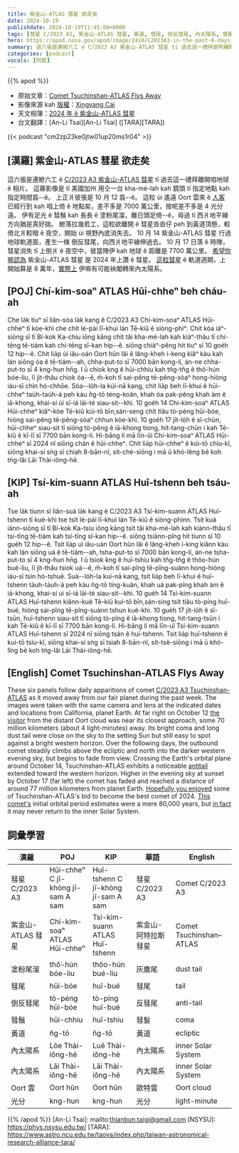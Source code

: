 ```yaml
---
title: 紫金山-ATLAS 彗星 欲走矣
date: 2024-10-19
publishdate: 2024-10-19T11:45:00+0800
tags: [彗星 C/2023 A3, 紫金山-ATLAS 彗星, 黃道, 彗尾, 倒反彗尾, 內太陽系, 彗鬚, 塗粉尾溜, Oort 雲, 光分]
hero: https://apod.nasa.gov/apod/image/2410/C2023A3-in-the-past-6-days_1100.jpg
summary: 這六張是連紲六工 ê C/2023 A3 紫金山-ATLAS 彗星 tī 過去這一禮拜是咧離開咱地球 ê 相片。
categories: [podcast]
vocals: [阿錕]
---
```


{{% apod %}}

- 原始文章：[Comet Tsuchinshan-ATLAS Flys Away](https://apod.nasa.gov/apod/ap241019.html)
- 影像來源 kah [版權][copyright]：[Xingyang Cai](https://www.instagram.com/xycaii/)
- 天文相簿：[2024 年 ê 紫金山-ATLAS 彗星](https://www.facebook.com/media/set/?vanity=APOD.Sky&set=a.516503464411569)
- 台文翻譯：[An-Li Tsai][An-Li Tsai] ([TARA][TARA])

{{< podcast "cm2zp23ke0jtw01up20ms1r04" >}}

## [漢羅] 紫金山-ATLAS 彗星 欲走矣
這六張是連紲六工 ê [C/2023 A3 紫金山-ATLAS 彗星][C/2023 A3 Tsuchinshan-ATLAS] tī 過去這一禮拜離開咱地球 ê 相片。
這寡影像是 tī 美國加州 用仝一台 kha-mé-lah kah 鏡頭 tī 指定地點 kah 指定時間翕--ê。
上正爿彼張是 10 月 12 翕--ê。
這粒 ùi 遙遠 Oort 雲來 ê [人客][the visitor] 已經行到 kah 咱上倚 ê 地點矣，差不多是 7000 萬公里，按呢差不多是 4 光分遠。
伊有足光 ê 彗鬚 kah 長長 ê 塗粉尾溜，離日頭足倚--ê，毋過 tī 西爿地平線方向猶是真好揣。
紲落拉幾若工，這粒欲離開 ê 彗星沓沓仔 peh 到黃道頂懸，較倚北爿較暗 ê 夜空，開始 ùi 視野內底消失去。
10 月 14 紫金山-ATLAS 彗星 行過地球軌道面，產生一條 倒反彗尾，向西爿地平線伸過去。
10 月 17 日落 ê 時陣，彗星消失 tī 上倒爿 ê 夜空中，彼當陣伊 kah 地球 ê 距離是 7700 萬公里。
[希望你嘛認為][Hopefully you enjoyed] 紫金山-ATLAS 彗星 是 2024 年上讚 ê 彗星。
[這粒彗星][This comet's] ê 軌道週期，上開始算是 8 萬年，[實際上][in fact] 伊嘛有可能袂閣轉來內太陽系。

## [POJ] Chí-kim-soaⁿ ATLAS Hūi-chheⁿ beh cháu-ah
Che la̍k tiuⁿ sī liân-sòa la̍k kang ê C/2023 A3 Chí-kim-soaⁿ ATLAS Hūi-chheⁿ tī kòe-khì che chi̍t lé-pài lī-khui lán Tē-kiû ê siòng-phìⁿ.
Chit kóa iáⁿ-siōng sī tī Bí-kok Ka-chiu iōng kāng chi̍t tâi kha-mé-lah kah kiàⁿ-thâu tī chí-tēng tē-tiám kah chí-tēng sî-kan hip--ê.
siōng chiàⁿ-pêng hit tiuⁿ sī 10 goe̍h 12 hip--ê.
Chit lia̍p ùi iâu-oán Oort hûn lâi ê lâng-kheh í-keng kiâⁿ kàu kah lán siōng óa ê tē-tiám--ah, chha-put-to sī 7000 bān kong-lí, án-ne chha-put-to sī 4 kng-hun hn̄g.
I ū chiok kng ê hūi-chhiu kah tn̂g-tn̂g ê thô͘-hún bóe-liu, lī ji̍t-thâu chiok óa--ê, m̄-koh tī sai-pêng tē-pêng-sòaⁿ hong-hiòng iáu-sī chin hó-chhōe.
Sòa--lo̍h-la kúi-nā kang, chit lia̍p beh lī-khui ê hūi-chheⁿ tau̍h-tau̍h-á peh kàu n̂g-tō téng-koân, khah óa pak-pêng khah àm ê iā-khong, khai-sí ùi sī-iá lāi-té siau-sit--khì.
10 goe̍h 14 Chí-kim-soaⁿ ATLAS Hūi-chheⁿ kiâⁿ-kòe Tē-kiû kúi-tō bīn,sán-seng chi̍t tiâu tò-péng hūi-bóe, hiòng sai-pêng tē-pêng-sòaⁿ chhun kòe-khì.
10 goe̍h 17 ji̍t-lo̍h ê sî-chūn, hūi-chheⁿ siau-sit tī siōng tò-pêng ê iā-khong tiong, hit-tang-chūn i kah Tē-kiû ê kī-lī sī 7700 bān kong-lí.
Hi-bāng lí mā līn-ûi Chí-kim-soaⁿ ATLAS Hūi-chheⁿ sī 2024 nî siōng chán ê hūi-chheⁿ.
Chit lia̍p hūi-chheⁿ ê kúi-tō chiu-kî, siōng khai-sí sǹg sī chiah 8-bān-nî, si̍t-chè-siōng i mā ū khó-lêng bē koh tńg-lâi Lāi Thài-iông-hē.

## [KIP] Tsí-kim-suann ATLAS Huī-tshenn beh tsáu-ah
Tse la̍k tiunn sī liân-suà la̍k kang ê C/2023 A3 Tsí-kim-suann ATLAS Huī-tshenn tī kuè-khì tse tsi̍t lé-pài lī-khui lán Tē-kiû ê siòng-phìnn.
Tsit kuá iánn-siōng sī tī Bí-kok Ka-tsiu iōng kāng tsi̍t tâi kha-mé-lah kah kiànn-thâu tī tsí-tīng tē-tiám kah tsí-tīng sî-kan hip--ê.
siōng tsiànn-pîng hit tiunn sī 10 gue̍h 12 hip--ê.
Tsit lia̍p uì iâu-uán Oort hûn lâi ê lâng-kheh í-king kiânn kàu kah lán siōng uá ê tē-tiám--ah, tsha-put-to sī 7000 bān kong-lí, án-ne tsha-put-to sī 4 kng-hun hn̄g.
I ū tsiok kng ê huī-tshiu kah tn̂g-tn̂g ê thôo-hún bué-liu, lī ji̍t-thâu tsiok uá--ê, m̄-koh tī sai-pîng tē-pîng-suànn hong-hiòng iáu-sī tsin hó-tshuē.
Suà--lo̍h-la kuí-nā kang, tsit lia̍p beh lī-khui ê huī-tshenn ta̍uh-ta̍uh-á peh kàu n̂g-tō tíng-kuân, khah uá pak-pîng khah àm ê iā-khong, khai-sí uì sī-iá lāi-té siau-sit--khì.
10 gue̍h 14 Tsí-kim-suann ATLAS Huī-tshenn kiânn-kuè Tē-kiû kuí-tō bīn,sán-sing tsi̍t tiâu tò-píng huī-bué, hiòng sai-pîng tē-pîng-suànn tshun kuè-khì.
10 gue̍h 17 ji̍t-lo̍h ê sî-tsūn, huī-tshenn siau-sit tī siōng tò-pîng ê iā-khong tiong, hit-tang-tsūn i kah Tē-kiû ê kī-lī sī 7700 bān kong-lí.
Hi-bāng lí mā līn-uî Tsí-kim-suann ATLAS Huī-tshenn sī 2024 nî siōng tsán ê huī-tshenn.
Tsit lia̍p huī-tshenn ê kuí-tō tsiu-kî, siōng khai-sí sǹg sī tsiah 8-bān-nî, si̍t-tsè-siōng i mā ū khó-lîng bē koh tńg-lâi Lāi Thài-iông-hē.

## [English] Comet Tsuchinshan-ATLAS Flys Away
These six panels follow daily apparitions of comet [C/2023 A3 Tsuchinshan-ATLAS][C/2023 A3 Tsuchinshan-ATLAS] as it moved away from our fair planet during the past week.
The images were taken with the same camera and lens at the indicated dates and locations from California, planet Earth.
At far right on October 12 [the visitor][the visitor] from the distant Oort cloud was near its closest approach, some 70 million kilometers (about 4 light-minutes) away.
Its bright coma and long dust tail were close on the sky to the setting Sun but still easy to spot against a bright western horizon.
Over the following days, the outbound comet steadily climbs above the ecliptic and north into the darker western evening sky, but begins to fade from view.
Crossing the Earth's orbital plane around October 14, Tsuchinshan-ATLAS exhibits a noticeable [antitail][antitail] extended toward the western horizon.
Higher in the evening sky at sunset by October 17 (far left) the comet has faded and reached a distance of around 77 million kilometers from planet Earth.
[Hopefully you enjoyed][Hopefully you enjoyed] some of Tsuchinshan-ATLAS's bid to become the best comet of 2024.
[This comet's][This comet's] initial orbital period estimates were a mere 80,000 years, but [in fact][in fact] it may never return to the inner Solar System.

## 詞彙學習
|漢羅|POJ|KIP|華語|English|
|-|-|-|-|-|
| 彗星 C/2023 A3 | Hūi-chheⁿ C jī-khòng jī-sam A sam | Huī-tshenn C jī-khòng jī-sam A sam | 彗星 C/2023 A3 | Comet C/2023 A3 |
| 紫金山-ATLAS 彗星 | Chí-kim-soaⁿ ATLAS Hūi-chheⁿ | Tsí-kim-suann ATLAS Huī-tshenn | 紫金山-阿特拉斯 彗星 | Comet Tsuchinshan–ATLAS |
| 塗粉尾溜 | thô͘-hún bóe-liu | thôo-hún bué-liu | 灰塵尾 | dust tail |
| 彗尾 | hūi-bóe | huī-bué | 彗尾 | tail |
| 倒反彗尾 | tò-péng hūi-bóe | tò-píng huī-bué | 反彗尾 | anti-tail |
| 彗鬚 | hūi-chhiu | huī-tshiu | 彗髮 | coma |
| 黃道 | n̂g-tō | n̂g-tō | 黃道 | ecliptic |
| 內太陽系 | Lōe Thài-iông-hē | Luē Thài-iông-hē | 內太陽系 | inner Solar System |
| 內太陽系 | Lāi Thài-iông-hē | Lāi Thài-iông-hē | 內太陽系 | inner Solar System |
| Oort 雲 | Oort hûn | Oort hûn | 歐特雲 | Oort cloud |
| 光分 | kng-hun | kng-hun | 光分 | light-minute |

{{% /apod %}}
[An-Li Tsai]: mailto:thianbun.taigi@gmail.com
[NSYSU]: https://phys.nsysu.edu.tw/
[TARA]: https://www.astro.ncu.edu.tw/taova/index.php/taiwan-astronomical-research-alliance-tara/

[copyright]: https://apod.nasa.gov/apod/fap/lib/about_apod.html#srapply
[License3]: https://creativecommons.org/licenses/by/3.0/
[License2]:https://creativecommons.org/licenses/by-nc-nd/2.0/

[C/2023 A3 Tsuchinshan-ATLAS]:https://theskylive.com/c2023a3-info
[the visitor]:https://earthobservatory.nasa.gov/images/153444/comet-tsuchinshan-atlas-arrives-from-afar
[antitail]:https://apod.nasa.gov/apod/ap241019.htmlap241018.html
[Hopefully you enjoyed]:https://skyandtelescope.org/astronomy-news/comet-tsuchinshan-atlas-climbs-brightens-and-delights/
[This comet's]:https://planetarium.wvu.edu/mountaineer-skies-blog/2024/10/11/comet-tsuchinshan-atlas
[in fact]:https://ssd.jpl.nasa.gov/tools/sbdb_lookup.html#/?sstr=C%2F2023%20A3&view=OPC
